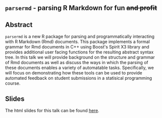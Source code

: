 ## `parsermd` - parsing R Markdown for fun ~~and profit~~

## Abstract

`parsermd` is a new R package for parsing and programmatically interacting with R Markdown (Rmd) documents. This package implements a formal grammar for Rmd documents in C++ using Boost's Spirit X3 library and provides additional user facing functions for the resulting abstract syntax tree. In this talk we will provide background on the structure and grammar of Rmd documents as well as discuss the ways in which the parsing of these documents enables a variety of automatable tasks. Specifically, we will focus on demonstrating how these tools can be used to provide automated feedback on student submissions in a statisical programming course.

## Slides

The html slides for this talk can be found [here](https://rundel.github.io/Presentations/RStudioConf2021/parsermd_slides.html).
